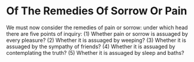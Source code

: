 # Of The Remedies Of Sorrow Or Pain

We must now consider the remedies of pain or sorrow: under which head there are five points of inquiry:
(1) Whether pain or sorrow is assuaged by every pleasure?
(2) Whether it is assuaged by weeping?
(3) Whether it is assuaged by the sympathy of friends?
(4) Whether it is assuaged by contemplating the truth?
(5) Whether it is assuaged by sleep and baths?